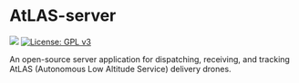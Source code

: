 # AtLAS-server

![](https://reposs.herokuapp.com/?path=owiegand/AtLAS-server&color=blue)
[![License: GPL v3](https://img.shields.io/badge/License-GPL%20v3-blue.svg)](https://www.gnu.org/licenses/gpl-3.0)

An open-source server application for dispatching, receiving, and tracking AtLAS (Autonomous Low Altitude Service) delivery drones.
